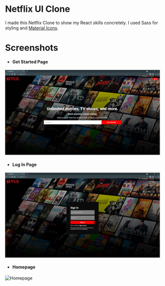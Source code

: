 # Netflix UI Clone

I made this Netflix Clone to show my React skills concretely. I used Sass for styling and [Material Icons](https://fonts.google.com/icons).

# Screenshots

- #### Get Started Page

![Get Started Page](/readmeImg/3.png)

- #### Log In Page

![Log In Page](/readmeImg/2.png)

- #### Homepage

![Homepage](/readmeImg/1.gif)
